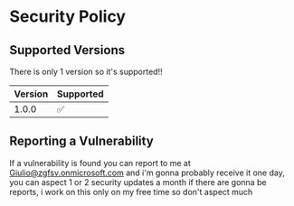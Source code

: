 # Security Policy

## Supported Versions

There is only 1 version so it's supported!!

| Version | Supported          |
| ------- | ------------------ |
| 1.0.0   | :white_check_mark: |


## Reporting a Vulnerability

If a vulnerability is found you can report to me at Giulio@zgfsv.onmicrosoft.com and i'm gonna probably receive it one day,
you can aspect 1 or 2 security updates a month if there are gonna be reports, i work on this only on my free time so don't aspect much
